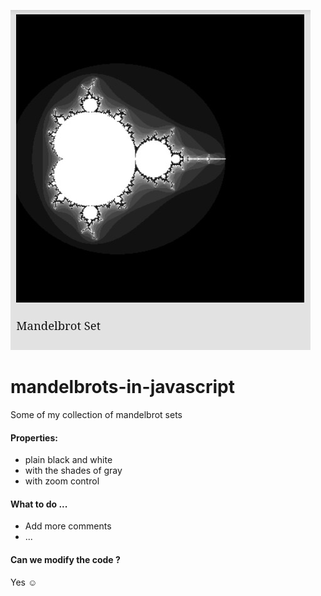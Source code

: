 ![Mandelbrot](https://raw.githubusercontent.com/pvzzombs/mandelbrots-in-javascript/master/_20190324_211353.JPG) 
# mandelbrots-in-javascript 
Some of my collection of mandelbrot sets  

#### Properties:  

* plain black and white 
* with the shades of gray 
* with zoom control 

#### What to do ... 
*  Add more comments
*  ...

#### Can we modify the code ? 
Yes ☺
